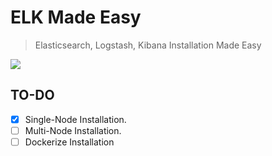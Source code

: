 # ELK Made Easy

> Elasticsearch, Logstash, Kibana Installation Made Easy

![](https://www.wpclipart.com/animals/E/cartoon_elk.png)


## TO-DO
- [X] Single-Node Installation.
- [ ] Multi-Node Installation.
- [ ] Dockerize Installation
